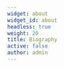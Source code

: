```yaml
---
widget: about
widget_id: about
headless: true
weight: 20
title: Biography
active: false
author: admin
---
```


